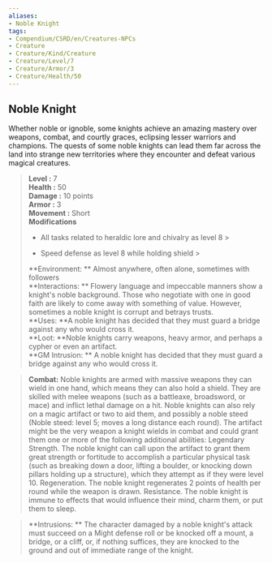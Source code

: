 ```yaml
---
aliases:
- Noble Knight
tags:
- Compendium/CSRD/en/Creatures-NPCs
- Creature
- Creature/Kind/Creature
- Creature/Level/7
- Creature/Armor/3
- Creature/Health/50
---
```


  
## Noble Knight  
Whether noble or ignoble, some knights achieve an amazing mastery over weapons, combat, and courtly graces, eclipsing lesser warriors and champions. The quests of some noble knights can lead them far across the land into strange new territories where they encounter and defeat various magical creatures.  

  
> **Level :** 7  
> **Health :** 50  
> **Damage :** 10 points  
> **Armor :** 3  
> **Movement :** Short  
> **Modifications**  
>- All tasks related to heraldic lore and chivalry as level 8 >
>  
>- Speed defense as level 8 while holding shield >
>  
> **Environment: ** Almost anywhere, often alone, sometimes with followers  
> **Interactions: ** Flowery language and impeccable manners show a knight's noble background. Those who negotiate with one in good faith are likely to come away with something of value. However, sometimes a noble knight is corrupt and betrays trusts.  
> **Uses: **A noble knight has decided that they must guard a bridge against any who would cross it.  
> **Loot: **Noble knights carry weapons, heavy armor, and perhaps a cypher or even an artifact.  
> **GM Intrusion: ** A noble knight has decided that they must guard a bridge against any who would cross it.  

> **Combat:** 
> Noble knights are armed with massive weapons they can wield in one hand, which means they can also hold a shield. They are skilled with melee weapons (such as a battleaxe, broadsword, or mace) and inflict lethal damage on a hit. 
Noble knights can also rely on a magic artifact or two to aid them, and possibly a noble steed (Noble steed: level 5; moves a long distance each round). The artifact might be the very weapon a knight wields in combat and could grant them one or more of the following additional abilities: 
Legendary Strength. The noble knight can call upon the artifact to grant them great strength or fortitude to accomplish a particular physical task (such as breaking down a door, lifting a boulder, or knocking down pillars holding up a structure), which they attempt as if they were level 10. 
Regeneration. The noble knight regenerates 2 points of health per round while the weapon is drawn. 
Resistance. The noble knight is immune to effects that would influence their mind, charm them, or put them to sleep.  
  

> **Intrusions: ** 
> The character damaged by a noble knight's attack must succeed on a Might defense roll or be knocked off a mount, a bridge, or a cliff, or, if nothing suffices, they are knocked to the ground and out of immediate range of the knight.  
